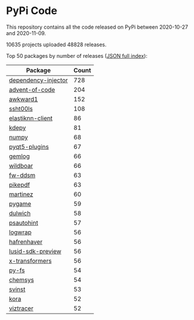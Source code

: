 # PyPi Code

This repository contains all the code released on PyPi between 2020-10-27 and 2020-11-09.

10635 projects uploaded 48828 releases. 

Top 50 packages by number of releases ([JSON full index](./index.json)):

| Package   | Count |
|-----------|-------|
| [dependency-injector](https://github.com/pypi-data/pypi-code-67/tree/import/dependency-injector) | 728 |
| [advent-of-code](https://github.com/pypi-data/pypi-code-67/tree/import/advent-of-code) | 204 |
| [awkward1](https://github.com/pypi-data/pypi-code-67/tree/import/awkward1) | 152 |
| [ssht00ls](https://github.com/pypi-data/pypi-code-67/tree/import/ssht00ls) | 108 |
| [elastiknn-client](https://github.com/pypi-data/pypi-code-67/tree/import/elastiknn-client) | 86 |
| [kdepy](https://github.com/pypi-data/pypi-code-67/tree/import/kdepy) | 81 |
| [numpy](https://github.com/pypi-data/pypi-code-67/tree/import/numpy) | 68 |
| [pyqt5-plugins](https://github.com/pypi-data/pypi-code-67/tree/import/pyqt5-plugins) | 67 |
| [gemlog](https://github.com/pypi-data/pypi-code-67/tree/import/gemlog) | 66 |
| [wildboar](https://github.com/pypi-data/pypi-code-67/tree/import/wildboar) | 66 |
| [fw-ddsm](https://github.com/pypi-data/pypi-code-67/tree/import/fw-ddsm) | 63 |
| [pikepdf](https://github.com/pypi-data/pypi-code-67/tree/import/pikepdf) | 63 |
| [martinez](https://github.com/pypi-data/pypi-code-67/tree/import/martinez) | 60 |
| [pygame](https://github.com/pypi-data/pypi-code-67/tree/import/pygame) | 59 |
| [dulwich](https://github.com/pypi-data/pypi-code-67/tree/import/dulwich) | 58 |
| [psautohint](https://github.com/pypi-data/pypi-code-67/tree/import/psautohint) | 57 |
| [logwrap](https://github.com/pypi-data/pypi-code-67/tree/import/logwrap) | 56 |
| [hafrenhaver](https://github.com/pypi-data/pypi-code-67/tree/import/hafrenhaver) | 56 |
| [lusid-sdk-preview](https://github.com/pypi-data/pypi-code-67/tree/import/lusid-sdk-preview) | 56 |
| [x-transformers](https://github.com/pypi-data/pypi-code-67/tree/import/x-transformers) | 56 |
| [py-fs](https://github.com/pypi-data/pypi-code-67/tree/import/py-fs) | 54 |
| [chemsys](https://github.com/pypi-data/pypi-code-67/tree/import/chemsys) | 54 |
| [svinst](https://github.com/pypi-data/pypi-code-67/tree/import/svinst) | 53 |
| [kora](https://github.com/pypi-data/pypi-code-67/tree/import/kora) | 52 |
| [viztracer](https://github.com/pypi-data/pypi-code-67/tree/import/viztracer) | 52 |
